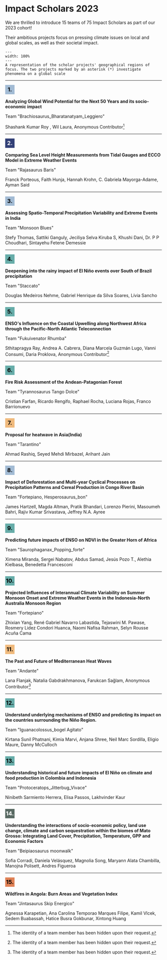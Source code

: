 # Impact Scholars 2023

We are thrilled to introduce 15 teams of 75 Impact Scholars as part of our 2023 cohort! 

Their ambitious projects focus on pressing climate issues on local and global scales, as well as their societal impact.

```{figure} images/cisp_map.png
---
width: 100%
---
A representation of the scholar projects' geographical regions of focus. The two projects marked by an asterisk (*) investigate phenomena on a global scale
```

---

<div style="text-align: center; line-height: 30px; color: black; font-size: 18px; font-weight: bold; width: 30px;"><div style="background-color: #a2bbd4; margin: 10px 0px;">1.</div></div>

**Analyzing Global Wind Potential for the Next 50 Years and its socio-economic impact**

Team "Brachiosaurus_Bharatanatyam_Leggiero"

Shashank Kumar Roy , Wil Laura, Anonymous Contributor[^1]

---

<div style="text-align: center; line-height: 30px; color: white; font-size: 18px; font-weight: bold; width: 30px;"><div style="background-color: #313f76; margin: 10px 0px;">2.</div></div>

**Comparing Sea Level Height Measurements from Tidal Gauges and ECCO Model in Extreme Weather Events**

Team "Rajasaurus Baris"

Franck Porteous, Faith Hunja, Hannah Krohn, C. Gabriela Mayorga-Adame, Ayman Said

---

<div style="text-align: center; line-height: 30px; color: black; font-size: 18px; font-weight: bold; width: 30px;"><div style="background-color: #a2bbd4; margin: 10px 0px;">3.</div></div>

**Assessing Spatio-Temporal Precipitation Variability and Extreme Events in India**

Team "Monsoon Blues"

Stefy Thomas, Sattiki Ganguly, Jeciliya Selva Kiruba S, Khushi Dani, Dr. P P Choudhari, Sintayehu Fetene Demessie

---

<div style="text-align: center; line-height: 30px; color: black; font-size: 18px; font-weight: bold; width: 30px;"><div style="background-color: #67ada9; margin: 10px 0px;">4.</div></div>

**Deepening into the rainy impact of El Niño events over South of Brazil precipitation**

Team "Staccato"

Douglas Medeiros Nehme, Gabriel Henrique da Silva Soares, Lívia Sancho

---

<div style="text-align: center; line-height: 30px; color: black; font-size: 18px; font-weight: bold; width: 30px;"><div style="background-color: #67ada9; margin: 10px 0px;">5.</div></div>

**ENSO's Influence on the Coastal Upwelling along Northwest Africa through the Pacific-North Atlantic Teleconnection**

Team "Fukuivenator Rhumba"

Sthitapragya Ray, Andrea A. Cabrera, Diana Marcela Guzmán Lugo, Vanni Consumi, Daria Proklova, Anonymous Contributor[^1]

---

<div style="text-align: center; line-height: 30px; color: black; font-size: 18px; font-weight: bold; width: 30px;"><div style="background-color: #67ada9; margin: 10px 0px;">6.</div></div>

**Fire Risk Assessment of the Andean-Patagonian Forest**

Team "Tyrannosaurus Tango Dolce"

Cristian Farfan, Ricardo Rengifo, Raphael Rocha, Luciana Rojas, Franco Barrionuevo

---

<div style="text-align: center; line-height: 30px; color: black; font-size: 18px; font-weight: bold; width: 30px;"><div style="background-color: #f0ba7d; margin: 10px 0px;">7.</div></div>

**Proposal for heatwave in Asia(India)**

Team "Tarantino"

Ahmad Rashiq, Seyed Mehdi Mirbazel, Arihant Jain

---

<div style="text-align: center; line-height: 30px; color: black; font-size: 18px; font-weight: bold; width: 30px;"><div style="background-color: #a2bbd4; margin: 10px 0px;">8.</div></div>

**Impact of Deforestation and Multi-year Cyclical Processes on Precipitation Patterns and Cereal Production in Congo River Basin**

Team "Fortepiano, Hesperosaurus_bon"

James Hartzell, Magda Altman, Pratik Bhandari, Lorenzo Pierini, Masoumeh Bahri, Rajiv Kumar Srivastava, Jeffrey N.A. Ayree

---

<div style="text-align: center; line-height: 30px; color: black; font-size: 18px; font-weight: bold; width: 30px;"><div style="background-color: #67ada9; margin: 10px 0px;">9.</div></div>

**Predicting future impacts of ENSO on NDVI in the Greater Horn of Africa**

Team "Saurophaganax_Popping_forte"

Ximena Miranda, Sergei Nabatov, Abdus Samad, Jesús Pozo T., Alethia Kielbasa, Benedetta Francesconi

---

<div style="text-align: center; line-height: 30px; color: black; font-size: 18px; font-weight: bold; width: 30px;"><div style="background-color: #67ada9; margin: 10px 0px;">10.</div></div>

**Projected Influences of Interannual Climate Variability on Summer Monsoon Onset and Extreme Weather Events in the Indonesia-North Australia Monsoon Region**

Team "Fortepiano"

Zhixian Yang, René Gabriel Navarro Labastida, Tejaswini M. Pawase, Rosmery Lidez Condori Huanca, Naomi Nafisa Rahman, Selyn Rousse Acuña Cama

---

<div style="text-align: center; line-height: 30px; color: black; font-size: 18px; font-weight: bold; width: 30px;"><div style="background-color: #f0ba7d; margin: 10px 0px;">11.</div></div>

**The Past and Future of Mediterranean Heat Waves**

Team "Andante"

Lana Flanjak, Natalia Gabdrakhmanova, Farukcan Sağlam, Anonymous Contributor[^1]

---

<div style="text-align: center; line-height: 30px; color: black; font-size: 18px; font-weight: bold; width: 30px;"><div style="background-color: #67ada9; margin: 10px 0px;">12.</div></div>

**Understand underlying mechanisms of ENSO and predicting its impact on the countries surrounding the Niño Region.**

Team "Iguanacolossus_bogel Agitato"

Kirtana Sunil Phatnani, Kimia Marvi, Anjana Shree, Neil Marc Sordilla, Eligio Maure, Danny McCulloch

---

<div style="text-align: center; line-height: 30px; color: black; font-size: 18px; font-weight: bold; width: 30px;"><div style="background-color: #67ada9; margin: 10px 0px;">13.</div></div>

**Understanding historical and future impacts of El Niño on climate and food production in Colombia and Indonesia**

Team "Protoceratops_Jitterbug_Vivace"

Ninibeth Sarmiento Herrera, Elisa Passos, Lakhvinder Kaur

---

<div style="text-align: center; line-height: 30px; color: white; font-size: 18px; font-weight: bold; width: 30px;"><div style="background-color: #596a63; margin: 10px 0px;">14.</div></div>

**Understanding the interactions of socio-economic policy, land use change, climate and carbon sequestration within the biomes of Mato Grosso: Integrating Land Cover, Precipitation, Temperature, GPP and Economic Factors**

Team "Beipiaosaurus moonwalk"

Sofia Corradi, Daniela Velásquez, Magnolia Song, Maryann Alata Chambilla, Manojna Polisett,  Andres Figueroa

---

<div style="text-align: center; line-height: 30px; color: black; font-size: 18px; font-weight: bold; width: 30px;"><div style="background-color: #e18256; margin: 10px 0px;">15.</div></div>

**Wildfires in Angola: Burn Areas and Vegetation Index**

Team "Jintasaurus Skip Energico"

Agnessa Karapetian, Ana Carolina Temporao Marques Filipe, Kamil Vlcek, Sedem Buabassah, Hatice Busra Gokbunar, Xintong Huang


[^1]: The identity of a team member has been hidden upon their request.
